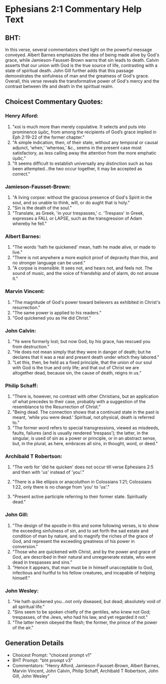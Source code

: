 # Ephesians 2:1 Commentary Help Text

## BHT:
In this verse, several commentators shed light on the powerful message conveyed. Albert Barnes emphasizes the idea of being made alive by God's grace, while Jamieson-Fausset-Brown warns that sin leads to death. Calvin asserts that our union with God is the true source of life, contrasting with a state of spiritual death. John Gill further adds that this passage demonstrates the sinfulness of man and the greatness of God's grace. Overall, this verse reveals the transformative power of God's mercy and the contrast between life and death in the spiritual realm.

## Choicest Commentary Quotes:
### Henry Alford:
1. "καί is much more than merely copulative. It selects and puts into prominence ὑμᾶς, from among the recipients of God’s grace implied in Eph 2:19-22 of the former chapter."
2. "A simple indication, then, of their state, without any temporal or causal adjunct, ‘when,’ ‘whereas,’ &c., seems in the present case most satisfactory, as less calling away the attention from the more emphatic ὑμᾶς."
3. "It seems difficult to establish universally any distinction such as has been attempted...the two occur together, it may be accepted as correct."

### Jamieson-Fausset-Brown:
1. "A living corpse: without the gracious presence of God's Spirit in the soul, and so unable to think, will, or do aught that is holy." 
2. "Sin is the death of the soul." 
3. "Translate, as Greek, 'in your trespasses,' c. 'Trespass' in Greek, expresses a FALL or LAPSE, such as the transgression of Adam whereby he fell."

### Albert Barnes:
1. "The words 'hath he quickened' mean, hath he made alive, or made to live." 
2. "There is not anywhere a more explicit proof of depravity than this, and no stronger language can be used." 
3. "A corpse is insensible. It sees not, and hears not, and feels not. The sound of music, and the voice of friendship and of alarm, do not arouse it."

### Marvin Vincent:
1. "The magnitude of God's power toward believers as exhibited in Christ's resurrection."
2. "The same power is applied to his readers."
3. "God quickened you as He did Christ."

### John Calvin:
1. "Ye were formerly lost; but now God, by his grace, has rescued you from destruction."
2. "He does not mean simply that they were in danger of death; but he declares that it was a real and present death under which they labored."
3. "Let this, then, be held as a fixed principle, that the union of our soul with God is the true and only life; and that out of Christ we are altogether dead, because sin, the cause of death, reigns in us."

### Philip Schaff:
1. "There is, however, no contrast with other Christians, but an application of what precedes to their case, probably with a suggestion of the resemblance to the Resurrection of Christ."
2. "Being dead. The connection shows that a continued state in the past is meant, ‘while you were dead.’ Spiritual, not physical, death is referred to."
3. "The former word refers to special transgressions, viewed as misdeeds, faults, failures (and is usually rendered ‘trespass’); the latter, in the singular, is used of sin as a power or principle, or in an abstract sense, but, in the plural, as here, embraces all sins, in thought, word, or deed."

### Archibald T Robertson:
1. "The verb for 'did he quicken' does not occur till verse Ephesians 2:5 and then with 'us' instead of 'you'." 

2. "There is a like ellipsis or anacoluthon in Colossians 1:21; Colossians 1:22, only there is no change from 'you' to 'us'." 

3. "Present active participle referring to their former state. Spiritually dead."

### John Gill:
1. "The design of the apostle in this and some following verses, is to show the exceeding sinfulness of sin, and to set forth the sad estate and condition of man by nature, and to magnify the riches of the grace of God, and represent the exceeding greatness of his power in conversion."
2. "Those who are quickened with Christ, and by the power and grace of God, are described in their natural and unregenerate estate, who were dead in trespasses and sins."
3. "Hence it appears, that man must be in himself unacceptable to God, infectious and hurtful to his fellow creatures, and incapable of helping himself."

### John Wesley:
1. "He hath quickened you...not only diseased, but dead; absolutely void of all spiritual life." 
2. "Sins seem to be spoken chiefly of the gentiles, who knew not God; trespasses, of the Jews, who had his law, and yet regarded it not." 
3. "The latter herein obeyed the flesh; the former, the prince of the power of the air."


## Generation Details
- Choicest Prompt: "choicest prompt v1"
- BHT Prompt: "bht prompt v3"
- Commentators: "Henry Alford, Jamieson-Fausset-Brown, Albert Barnes, Marvin Vincent, John Calvin, Philip Schaff, Archibald T Robertson, John Gill, John Wesley"
